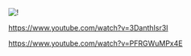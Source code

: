 ![!](/stiker.jpg)

https://www.youtube.com/watch?v=3DanthIsr3I

https://www.youtube.com/watch?v=PFRGWuMPx4E